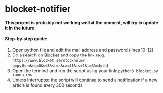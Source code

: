 # blocket-notifier

#### This project is probably not working well at the moment, will try to update it in the future.

#### Step-by-step guide:

1. Open python file and edit the mail address and password (lines 10-12)
2. Do a search on [Blocket](http://www.blocket.se) and copy the link (e.g. `https://www.blocket.se/stockholm?q=python&cg=0&w=3&st=s&ca=11&is=1&l=0&md=th`)
3. Open the terminal and run the script using your link: `python3 blocket.py YOUR_LINK`
4. Unless interrupted the script will continue to send a notification if a new article is found every 300 seconds

